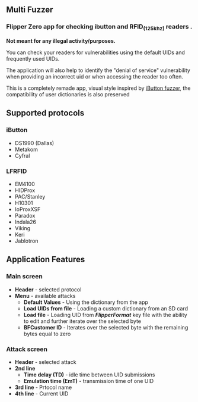 ## Multi Fuzzer
### Flipper Zero app for checking ibutton and RFID<sub>(125khz)</sub> readers .

**Not meant for any illegal activity/purposes.**

You can check your readers for vulnerabilities using the default UIDs and frequently used UIDs.

The application will also help to identify the "denial of service" vulnerability when providing an incorrect uid or when accessing the reader too often.

This is a completely remade app, visual style inspired by [iButton fuzzer](https://github.com/DarkFlippers/unleashed-firmware/tree/58338ff51f6f9857f39ef07d5eb4495cdc02290d/applications/external/ibtn_fuzzer), the compatibility of user dictionaries is also preserved

## Supported protocols

### **iButton**
- DS1990 (Dallas)
- Metakom
- Cyfral

### **LFRFID**
- EM4100
- HIDProx
- PAC/Stanley
- H10301
- IoProxXSF
- Paradox
- Indala26
- Viking
- Keri
- Jablotron

## Application Features
### Main screen
- **Header** - selected protocol
- **Menu** - available attacks
    - **Default Values** - Using the dictionary from the app
    - **Load UIDs from file** - Loading a custom dictionary from an SD card
    - **Load file** - Loading UID from ***FlipperFormat*** key file with the ability to edit and further iterate over the selected byte
    - **BFCustomer ID** - Iterates over the selected byte with the remaining bytes equal to zero

### Attack screen
- **Header** - selected attack
- **2nd line**
    - **Time delay (TD)** - idle time between UID submissions
    - **Emulation time (EmT)** - transmission time of one UID
- **3rd line** - Prtocol name
- **4th line** - Current UID
